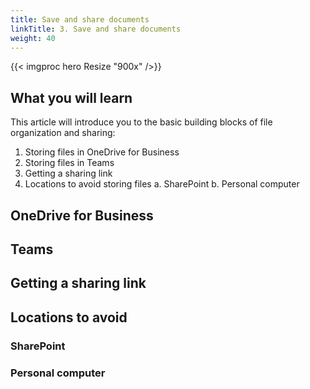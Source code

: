 ```yaml
---
title: Save and share documents
linkTitle: 3. Save and share documents
weight: 40
---
```


{{< imgproc hero Resize "900x" />}}

## What you will learn

This article will introduce you to the basic building blocks of file organization and sharing:

1. Storing files in OneDrive for Business
2. Storing files in Teams
3. Getting a sharing link
4. Locations to avoid storing files
   a. SharePoint
   b. Personal computer

## OneDrive for Business

## Teams

## Getting a sharing link

## Locations to avoid

### SharePoint

### Personal computer

[hero-image]: https://images.unsplash.com/photo-1511721285502-9f81e79be874?ixlib=rb-1.2.1&ixid=eyJhcHBfaWQiOjg2MjE3fQ&w=900&h=225&crop=top&fit=crop&fp-y=0.49
